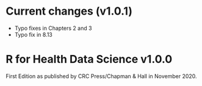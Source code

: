 # Current changes (v1.0.1)

* Typo fixes in Chapters 2 and 3
* Typo fix in 8.13


# R for Health Data Science v1.0.0

First Edition as published by CRC Press/Chapman & Hall in November 2020. 
